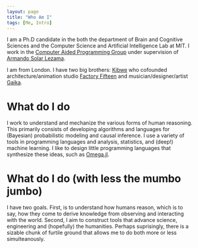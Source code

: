 ```yaml
---
layout: page
title: "Who Am I"
tags: [Me, Intro]
---
```


I am a Ph.D candidate in the both the department of Brain and Cognitive Sciences and the Computer Science and Artificial Intelligence Lab at MIT.  I work in the [Computer Aided Programming Group](http://groups.csail.mit.edu/cap/) under supervision of [Armando Solar Lezama](http://people.csail.mit.edu/asolar/).

I am from London. I have two big brothers: [Kibwe](http://blog.ted.com/constructing-kinetic-worlds-the-futuristic-films-of-ted-fellow-kibwe-tavares/) who cofounded architecture/animation studio [Factory Fifteen](http://www.factoryfifteen.com/) and musician/designer/artist [Gaika](https://warp.net/artists/gaika/).

# What do I do

I work to understand and mechanize the various forms of human reasoning.  This primarily consists of developing algorithms and languages for (Bayesian) probabilistic modeling and causal inference.  I use a variety of tools in programming languages and analysis, statistics, and (deep!) machine learning.  I like to design little programming languages that synthesize these ideas, such as [Omega.jl](https://github.com/zenna/Omega.jl).

# What do I do (with less the mumbo jumbo)

I have two goals. First, is to understand how humans reason, which is to say, how they come to derive knowledge from observing and interacting with the world.  Second, I aim to construct tools that advance science, engineering and (hopefully) the humanities.  Perhaps suprisingly, there is a sizable chunk of furtile ground that allows me to do both more or less simulteanously.
